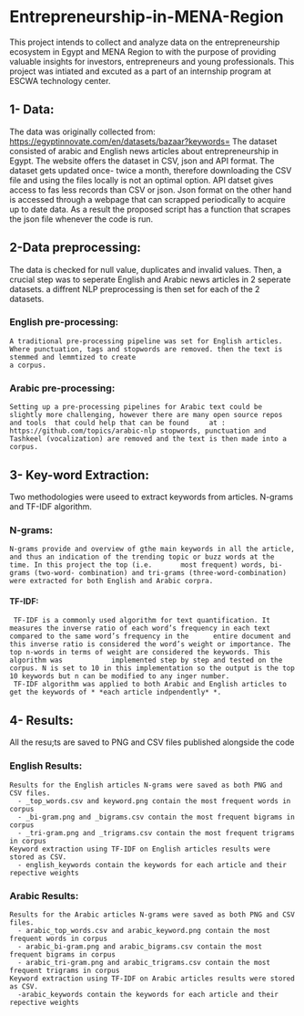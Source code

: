 # Entrepreneurship-in-MENA-Region
This project intends to collect and analyze data on the entrepreneurship ecosystem in Egypt and MENA Region to with the purpose of providing valuable insights for investors, entrepreneurs and young professionals. This project was intiated and excuted as a part of an internship program at ESCWA technology center.

## 1- Data:
  The data was originally collected from: https://egyptinnovate.com/en/datasets/bazaar?keywords= The dataset consisted of arabic and English news articles about entrepreneurship     in Egypt. The website offers the dataset in CSV, json and API format. The dataset gets updated once- twice a month, therefore downloading the CSV file and using the files         locally is not an optimal option. API datset gives access to fas less records than CSV or json. Json format on the other hand is accessed through a webpage that can scrapped       periodically to acquire up to date data. As a result the proposed script has a function that scrapes the json file whenever the code is run. 
  
## 2-Data preprocessing: 
  The data is checked for null value, duplicates and invalid values. Then, a crucial step was to seperate English and Arabic news articles in 2 seperate datasets. 
  a diffrent NLP preprocessing is then set for each of the 2 datasets. 
  
  ### English pre-processing: 
    A traditional pre-processing pipeline was set for English articles. Where punctuation, tags and stopwords are removed. then the text is stemmed and lemmtized to create 
    a corpus. 
    
  ### Arabic pre-processing: 
    Setting up a pre-processing pipelines for Arabic text could be slightly more challenging, however there are many open source repos and tools  that could help that can be found     at : https://github.com/topics/arabic-nlp stopwords, punctuation and Tashkeel (vocalization) are removed and the text is then made into a corpus.
    
## 3- Key-word Extraction: 
  Two methodologies were useed to extract keywords from articles. N-grams and TF-IDF algorithm.
  ### N-grams: 
    N-grams provide and overview of gthe main keywords in all the article, and thus an indication of the trending topic or buzz words at the time. In this project the top (i.e.       most frequent) words, bi-grams (two-word- combination) and tri-grams (three-word-combination) were extracted for both English and Arabic corpra. 
  #### TF-IDF: 
     TF-IDF is a commonly used algorithm for text quantification. It measures the inverse ratio of each word’s frequency in each text compared to the same word’s frequency in the      entire document and this inverse ratio is considered the word’s weight or importance. The top n-words in terms of weight are considered the keywords. This algorithm was            implemented step by step and tested on the corpus. N is set to 10 in this implementation so the output is the top 10 keywords but n can be modified to any inger number. 
     TF-IDF algorithm was applied to both Arabic and English articles to get the keywords of * *each article indpendently* *. 
## 4- Results: 
  All the resu;ts are saved to PNG and CSV files published alongside the code 
  ### English Results: 
    Results for the English articles N-grams were saved as both PNG and CSV files. 
      - _top_words.csv and keyword.png contain the most frequent words in corpus 
      - _bi-gram.png and _bigrams.csv contain the most frequent bigrams in corpus
      - _tri-gram.png and _trigrams.csv contain the most frequent trigrams in corpus
    Keyword extraction using TF-IDF on English articles results were stored as CSV.
      - english_keywords contain the keywords for each article and their repective weights 
  ### Arabic Results: 
    Results for the Arabic articles N-grams were saved as both PNG and CSV files. 
      - arabic_top_words.csv and arabic_keyword.png contain the most frequent words in corpus 
      - arabic_bi-gram.png and arabic_bigrams.csv contain the most frequent bigrams in corpus
      - arabic_tri-gram.png and arabic_trigrams.csv contain the most frequent trigrams in corpus
    Keyword extraction using TF-IDF on Arabic articles results were stored as CSV.
      -arabic_keywords contain the keywords for each article and their repective weights 
